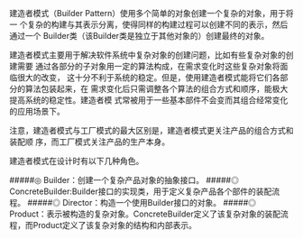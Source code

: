 建造者模式（Builder Pattern）使用多个简单的对象创建一个复杂的对象，用于将一
个复杂的构建与其表示分离，使得同样的构建过程可以创建不同的表示，然后通过一个
Builder类（该Builder类是独立于其他对象的）创建最终的对象。

建造者模式主要用于解决软件系统中复杂对象的创建问题，比如有些复杂对象的创建需要
通过各部分的子对象用一定的算法构成，在需求变化时这些复杂对象将面临很大的改变，
这十分不利于系统的稳定。但是，使用建造者模式能将它们各部分的算法包装起来，在
需求变化后只需调整各个算法的组合方式和顺序，能极大提高系统的稳定性。建造者模
式常被用于一些基本部件不会变而其组合经常变化的应用场景下。

注意，建造者模式与工厂模式的最大区别是，建造者模式更关注产品的组合方式和装配顺
序，而工厂模式关注产品的生产本身。

建造者模式在设计时有以下几种角色。

#####◎ Builder：创建一个复杂产品对象的抽象接口。
#####◎ ConcreteBuilder:Builder接口的实现类，用于定义复杂产品各个部件的装配流程。
#####◎ Director：构造一个使用Builder接口的对象。
#####◎ Product：表示被构造的复杂对象。ConcreteBuilder定义了该复杂对象的装配流程，而Product定义了该复杂对象的结构和内部表示。